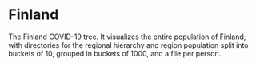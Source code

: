 # Finland

The Finland COVID-19 tree. It visualizes the entire population of Finland, with directories for the regional hierarchy and region population split into buckets of 10, grouped in buckets of 1000, and a file per person.
